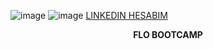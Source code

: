 ![image](https://user-images.githubusercontent.com/102829820/202924965-382ea24a-9808-4f14-8ef6-38b3165e6d8a.png)
![image](https://user-images.githubusercontent.com/102829820/202925038-2fda2aa9-cb00-4450-b48f-35bd74ae6d83.png)
<a href=" https://www.linkedin.com/in/mehmet-a%C3%A7%C4%B1kg%C3%B6z-a5882016b/">LINKEDIN HESABIM</a>
 <p align="center"><b>FLO BOOTCAMP</b></p>
